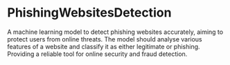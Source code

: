 # PhishingWebsitesDetection
A machine learning model to detect phishing websites accurately, aiming to protect users from online threats. The model should analyse various features of a website and classify it as either legitimate or phishing. Providing a reliable tool for online security and fraud detection.
